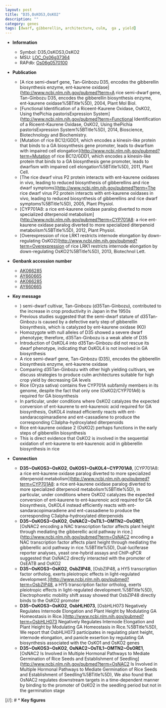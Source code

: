 ```yaml
---
layout: post
title: "D35,OsKOS3,OsKO2"
description: ""
category: genes
tags: [dwarf, gibberellin, architecture, culm,  ga , yield]
---
```


* **Information**  
    + Symbol: D35,OsKOS3,OsKO2  
    + MSU: [LOC_Os06g37364](http://rice.uga.edu/cgi-bin/ORF_infopage.cgi?orf=LOC_Os06g37364)  
    + RAPdb: [Os06g0570100](http://rapdb.dna.affrc.go.jp/viewer/gbrowse_details/irgsp1?name=Os06g0570100)  

* **Publication**  
    + [A rice semi-dwarf gene, Tan-Ginbozu D35, encodes the gibberellin biosynthesis enzyme, ent-kaurene oxidase](http://www.ncbi.nlm.nih.gov/pubmed?term=A rice semi-dwarf gene, Tan-Ginbozu D35, encodes the gibberellin biosynthesis enzyme, ent-kaurene oxidase%5BTitle%5D), 2004, Plant Mol Biol.
    + [Functional Identification of a Riceent-Kaurene Oxidase, OsKO2, Using thePichia pastorisExpression System](http://www.ncbi.nlm.nih.gov/pubmed?term=Functional Identification of a Riceent-Kaurene Oxidase, OsKO2, Using thePichia pastorisExpression System%5BTitle%5D), 2014, Bioscience, Biotechnology and Biochemistry.
    + [Mutation of rice BC12/GDD1, which encodes a kinesin-like protein that binds to a GA biosynthesis gene promoter, leads to dwarfism with impaired cell elongation](http://www.ncbi.nlm.nih.gov/pubmed?term=Mutation of rice BC12/GDD1, which encodes a kinesin-like protein that binds to a GA biosynthesis gene promoter, leads to dwarfism with impaired cell elongation%5BTitle%5D), 2011, Plant Cell.
    + [The rice dwarf virus P2 protein interacts with ent-kaurene oxidases in vivo, leading to reduced biosynthesis of gibberellins and rice dwarf symptoms](http://www.ncbi.nlm.nih.gov/pubmed?term=The rice dwarf virus P2 protein interacts with ent-kaurene oxidases in vivo, leading to reduced biosynthesis of gibberellins and rice dwarf symptoms%5BTitle%5D), 2005, Plant Physiol.
    + [CYP701A8: a rice ent-kaurene oxidase paralog diverted to more specialized diterpenoid metabolism](http://www.ncbi.nlm.nih.gov/pubmed?term=CYP701A8: a rice ent-kaurene oxidase paralog diverted to more specialized diterpenoid metabolism%5BTitle%5D), 2012, Plant Physiol.
    + [Overexpression of rice LRK1 restricts internode elongation by down-regulating OsKO2](http://www.ncbi.nlm.nih.gov/pubmed?term=Overexpression of rice LRK1 restricts internode elongation by down-regulating OsKO2%5BTitle%5D), 2013, Biotechnol Lett.

* **Genbank accession number**  
    + [AK066285](http://www.ncbi.nlm.nih.gov/nuccore/AK066285)
    + [AY660665](http://www.ncbi.nlm.nih.gov/nuccore/AY660665)
    + [AK066285](http://www.ncbi.nlm.nih.gov/nuccore/AK066285)
    + [AY660665](http://www.ncbi.nlm.nih.gov/nuccore/AY660665)

* **Key message**  
    + ) semi-dwarf cultivar, Tan-Ginbozu (d35Tan-Ginbozu), contributed to the increase in crop productivity in Japan in the 1950s
    + Previous studies suggested that the semi-dwarf stature of d35Tan-Ginbozu is caused by a defective early step of gibberellin biosynthesis, which is catalyzed by ent-kaurene oxidase (KO)
    + Homozygote with null alleles of D35 showed a severe dwarf phenotype; therefore, d35Tan-Ginbozu is a weak allele of D35
    + Introduction of OsKOL4 into d35Tan-Ginbozu did not rescue its dwarf phenotype, indicating that OsKOL4 is not involved in GA biosynthesis
    + A rice semi-dwarf gene, Tan-Ginbozu (D35), encodes the gibberellin biosynthesis enzyme, ent-kaurene oxidase
    + Comparing d35Tan-Ginbozu with other high yielding cultivars, we discuss strategies to produce culm architectures suitable for high crop yield by decreasing GA levels
    + Rice (Oryza sativa) contains five CYP701A subfamily members in its genome, despite the fact that only one (OsKO2/CYP701A6) is required for GA biosynthesis
    + In particular, under conditions where OsKO2 catalyzes the expected conversion of ent-kaurene to ent-kaurenoic acid required for GA biosynthesis, OsKOL4 instead efficiently reacts with ent-sandaracopimaradiene and ent-cassadiene to produce the corresponding C3alpha-hydroxylated diterpenoids
    + Rice ent-kaurene oxidase 2 (OsKO2) perhaps functions in the early steps of gibberellin biosynthesis
    + This is direct evidence that OsKO2 is involved in the sequential oxidation of ent-kaurene to ent-kaurenoic acid in gibberellin biosynthesis in rice

* **Connection**  
    + __D35~OsKOS3~OsKO2__, __OsKOS1~OsKOL4~CYP701A8__, [CYP701A8: a rice ent-kaurene oxidase paralog diverted to more specialized diterpenoid metabolism](http://www.ncbi.nlm.nih.gov/pubmed?term=CYP701A8: a rice ent-kaurene oxidase paralog diverted to more specialized diterpenoid metabolism%5BTitle%5D), In particular, under conditions where OsKO2 catalyzes the expected conversion of ent-kaurene to ent-kaurenoic acid required for GA biosynthesis, OsKOL4 instead efficiently reacts with ent-sandaracopimaradiene and ent-cassadiene to produce the corresponding C3alpha-hydroxylated diterpenoids
    + __D35~OsKOS3~OsKO2__, __OsNAC2~OsTIL1~OMTN2~OsORE1__, [OsNAC2 encoding a NAC transcription factor affects plant height through mediating the gibberellic acid pathway in rice.](http://www.ncbi.nlm.nih.gov/pubmed?term=OsNAC2 encoding a NAC transcription factor affects plant height through mediating the gibberellic acid pathway in rice.%5BTitle%5D), Dual-luciferase reporter analyses, yeast one-hybrid assays and ChIP-qPCR suggested that OsNAC2 directly interacted with the promoter of OsEATB and OsKO2
    + __D35~OsKOS3~OsKO2__, __OsbZIP48__, [OsbZIP48, a HY5 transcription factor ortholog, exerts pleiotropic effects in light-regulated development.](http://www.ncbi.nlm.nih.gov/pubmed?term=OsbZIP48, a HY5 transcription factor ortholog, exerts pleiotropic effects in light-regulated development.%5BTitle%5D),  Electrophoretic mobility shift assay showed that OsbZIP48 directly binds to the OsKO2 promoter
    + __D35~OsKOS3~OsKO2__, __OsbHLH073__, [OsbHLH073 Negatively Regulates Internode Elongation and Plant Height by Modulating GA Homeostasis in Rice.](http://www.ncbi.nlm.nih.gov/pubmed?term=OsbHLH073 Negatively Regulates Internode Elongation and Plant Height by Modulating GA Homeostasis in Rice.%5BTitle%5D),  We report that OsbHLH073 participates in regulating plant height, internode elongation, and panicle exsertion by regulating GA biosynthesis associated with the OsKO1 and OsKO2 genes
    + __D35~OsKOS3~OsKO2__, __OsNAC2~OsTIL1~OMTN2~OsORE1__, [OsNAC2 Is Involved in Multiple Hormonal Pathways to Mediate Germination of Rice Seeds and Establishment of Seedling](http://www.ncbi.nlm.nih.gov/pubmed?term=OsNAC2 Is Involved in Multiple Hormonal Pathways to Mediate Germination of Rice Seeds and Establishment of Seedling%5BTitle%5D),  We also found that OsNAC2 regulates downstream targets in a time-dependent manner by binding to the promoter of OsKO2 in the seedling period but not in the germination stage

[//]: # * **Key figures**  


